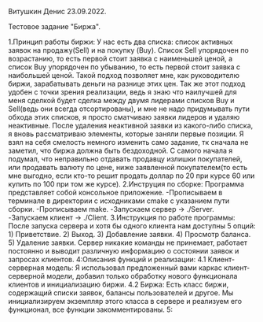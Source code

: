 Витушкин Денис 23.09.2022.

Тестовое задание "Биржа".

1.Принцип работы биржи:
    У нас есть два списка: список активных заявок на продажу(Sell) и на покупку (Buy). Список Sell упорядочен по возрастанию, то есть первой стоит заявка с наименьшей ценой, а список Buy упорядочен по убыванию, то есть первой стоит заявка с наибольшей ценой. Такой подход позволяет мне, как руководителю биржи, зарабатывать деньги на разнице этих цен. Так же этот подход удобен с точки зрения реализации, ведь я знаю что наилучшей для меня сделкой будет сделка между двумя лидерами списков Buy и Sell(ведь они всегда отсортированы), и мне не надо придумывать пути обхода этих списков, я просто сматчиваю заявки лидеров и удаляю неактивные. После удаления неактивной заявки из какого-либо списка, я вновь рассматриваю элементы, которые заняли первые позиции.
    Я взял на себя смелость немного изменить само задание, тк сначала не заметил, что биржа должна быть бездоходной. С самого начала я подумал, что неправильно отдавать продавцу излишки покупателей, или продавать валюту по цене, ниже заявленной покупателем(то есть мне выгодно, если кто-то решит продать доллар по 20 при курсе 60 или купить по 100 при том же курсе).
2.Инструция по сборке:
    Программа представляет собой консольное приложение.
    -Прописываем в терминале в директории с исходниками cmake с указанием пути сборки.
    -Прописываем make.
    -Запускаем сервер -> ./Server.
    -Запускаем клиент -> ./Client.
3.Инструкция по работе программы:
    После запуска сервера и хотя бы одного клиента нам доступны 5 опций:
    1) Приветствие.
    2) Выход.
    3) Добавление заявки.
    4) Просмотр баланса.
    5) Удаление заявки.
    Сервер никакие команды не принемает, работает постоянно и выводит различную информацию о состоянии заявок и запросах клиентов.
4:Описания функций и реализации:
    4.1 Клиент-серверная модель:
        Я использовал предложенный вами каркас клиент-серверной модели, добавил только обработку нового функционала клиентов и инициализацию биржи.
    4.2 Биржа:
        Есть класс биржи, содержащий списки заявок, балансы пользователей и другое. Мы инициализируем экземпляр этого класса в сервере и реализуем его функционал, все функции закомментированы.
5:



